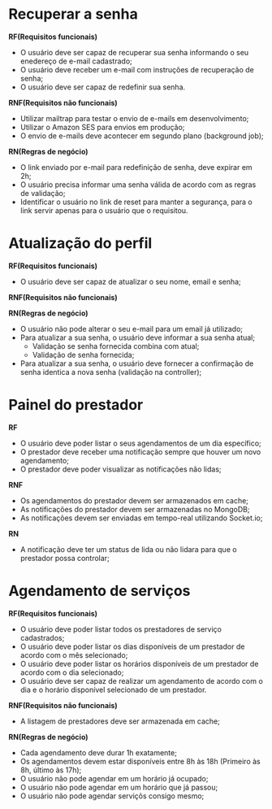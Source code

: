 # Recuperar a senha

**RF(Requisitos funcionais)**

- O usuário deve ser capaz de recuperar sua senha informando o seu enedereço de e-mail cadastrado;
- O usuário deve receber um e-mail com instruções de recuperação de senha;
- O usuário deve ser capaz de redefinir sua senha.

**RNF(Requisitos não funcionais)**

- Utilizar mailtrap para testar o envio de e-mails em desenvolvimento;
- Utilizar o Amazon SES para envios em produção;
- O envio de e-mails deve acontecer em segundo plano (background job);

**RN(Regras de negócio)**

- O link enviado por e-mail para redefinição de senha, deve expirar em 2h;
- O usuário precisa informar uma senha válida de acordo com as regras de validação;
- Identificar o usuário no link de reset para manter a segurança, para o link servir apenas para o usuário que o requisitou.

# Atualização do perfil

**RF(Requisitos funcionais)**

- O usuário deve ser capaz de atualizar o seu nome, email e senha;

**RNF(Requisitos não funcionais)**

**RN(Regras de negócio)**

- O usuário não pode alterar o seu e-mail para um email já utilizado;
- Para atualizar a sua senha, o usuário deve informar a sua senha atual;
  - Validação se senha fornecida combina com atual;
  - Validação de senha fornecida;
- Para atualizar a sua senha, o usuário deve fornecer a confirmação de senha identica a nova senha (validação na controller);

# Painel do prestador

**RF**

- O usuário deve poder listar o seus agendamentos de um dia específico;
- O prestador deve receber uma notificação sempre que houver um novo agendamento;
- O prestador deve poder visualizar as notificações não lidas;

**RNF**

- Os agendamentos do prestador devem ser armazenados em cache;
- As notificações do prestador devem ser armazenadas no MongoDB;
- As notificações devem ser enviadas em tempo-real utilizando Socket.io;

**RN**

- A notificação deve ter um status de lida ou não lidara para que o prestador possa
  controlar;

# Agendamento de serviços

**RF(Requisitos funcionais)**

- O usuário deve poder listar todos os prestadores de serviço cadastrados;
- O usuário deve poder listar os dias disponíveis de um prestador de acordo com o mês selecionado;
- O usuário deve poder listar os horários disponíveis de um prestador de acordo com o dia selecionado;
- O usuário deve ser capaz de realizar um agendamento de acordo com o dia e o horário disponível selecionado de um prestador.

**RNF(Requisitos não funcionais)**

- A listagem de prestadores deve ser armazenada em cache;

**RN(Regras de negócio)**

- Cada agendamento deve durar 1h exatamente;
- Os agendamentos devem estar disponíveis entre 8h às 18h (Primeiro às 8h, último às 17h);
- O usuário não pode agendar em um horário já ocupado;
- O usuário não pode agendar em um horário que já passou;
- O usuário não pode agendar serviçõs consigo mesmo;

